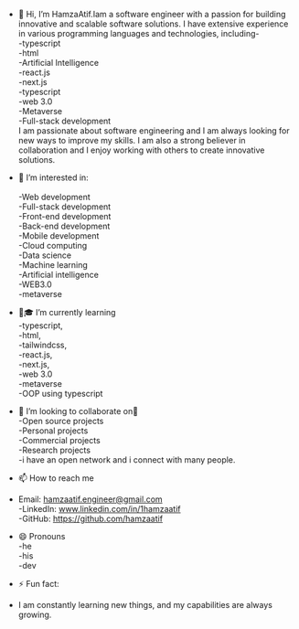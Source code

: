 - 👋 Hi, I’m HamzaAtif.Iam a software engineer with a passion for building innovative and scalable software solutions. I have extensive experience in various programming languages and technologies, including-<br>
-typescript<br>
-html<br>
-Artificial Intelligence<br>
-react.js<br>
-next.js<br>
-typescript<br>
-web 3.0<br>
-Metaverse<br>
-Full-stack development<br>
I am passionate about software engineering and I am always looking for new ways to improve my skills. I am also a strong believer in collaboration and I enjoy working with others to create innovative solutions.


- 👀 I’m interested in:<br><br>
-Web development<br>
-Full-stack development<br>
-Front-end development<br>
-Back-end development<br>
-Mobile development<br>
-Cloud computing<br>
-Data science<br>
-Machine learning<br>
-Artificial intelligence<br>
-WEB3.0<br>
-metaverse<br>
- 🌱🎓 I’m currently learning<br>
-typescript,<br>
-html,<br>
-tailwindcss,<br>
-react.js,<br>
-next.js,<br>
-web 3.0<br>
-metaverse<br>
-OOP using typescript<br>
- 🤝 I’m looking to collaborate on🤝<br>
-Open source projects<br>
-Personal projects<br>
-Commercial projects<br>
-Research projects<br>
-i have an open network and i connect with many people.<br>
- 📫 How to reach me
- Email: hamzaatif.engineer@gmail.com<br>
-LinkedIn: www.linkedin.com/in/1hamzaatif<br>
-GitHub: https://github.com/hamzaatif<br>
- 😄 Pronouns<br>
-he<br>
-his<br>
-dev<br>
- ⚡ Fun fact:
- I am constantly learning new things, and my capabilities are always growing.

<!---
HamzaAtif/HamzaAtif is a ✨ special ✨ repository because its `README.md` (this file) appears on your GitHub profile.
You can click the Preview link to take a look at your changes.
--->
